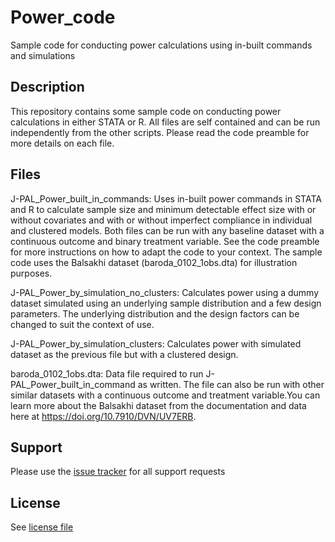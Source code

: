 # Power_code
 Sample code for conducting power calculations using in-built commands and simulations

## Description

This repository contains some sample code on conducting power calculations in either STATA or R. All files are self contained and can be  run independently from the other scripts. Please read the code preamble for more details on each file.  


## Files

J-PAL_Power_built_in_commands: Uses in-built power commands in STATA and R to calculate sample size and minimum detectable effect size with or without covariates and with or without imperfect compliance in individual and clustered models. Both files can be run with any baseline dataset with a continuous outcome and binary treatment variable. See the code preamble for more instructions on how to adapt the code to your context. The sample code uses the Balsakhi dataset (baroda_0102_1obs.dta) for illustration purposes. 

J-PAL_Power_by_simulation_no_clusters: Calculates power using a dummy dataset simulated using an underlying sample distribution and a few design parameters. The underlying distribution and the design factors can be changed to suit the context of use. 

J-PAL_Power_by_simulation_clusters: Calculates power with simulated dataset as the previous file but with a clustered design. 

baroda_0102_1obs.dta: Data file required to run J-PAL_Power_built_in_command as written. The file can also be run with other similar datasets with a continuous outcome and treatment variable.You can learn more about the Balsakhi dataset from the documentation and data here at https://doi.org/10.7910/DVN/UV7ERB. 

## Support

Please use the [issue tracker](https://github.com/J-PAL/Sample_Size_and_Power/issues) for all support requests


## License

See [license file](https://github.com/J-PAL/Sample_Size_and_Power/blob/main/LICENSE.txt)


